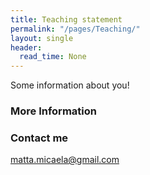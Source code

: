 ```yaml
---
title: Teaching statement
permalink: "/pages/Teaching/"
layout: single
header:
  read_time: None
---
```


Some information about you!

### More Information



### Contact me

[matta.micaela@gmail.com](mailto:matta.micaela@gmail.com)
